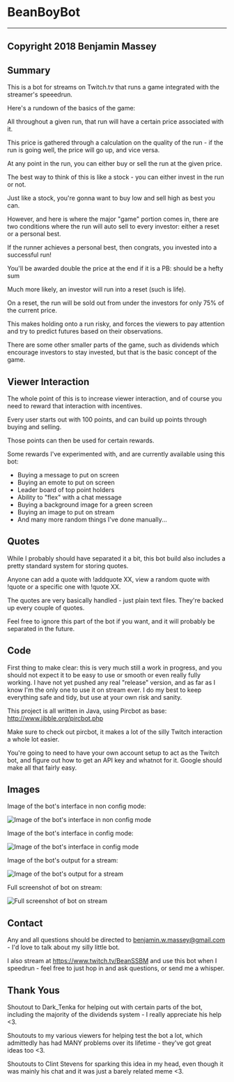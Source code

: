 # BeanBoyBot

-------------------------------------------------
Copyright 2018 Benjamin Massey
-------------------------------------------------

## Summary

This is a bot for streams on Twitch.tv that runs a game integrated with the streamer's speeedrun.

Here's a rundown of the basics of the game:

All throughout a given run, that run will have a certain price associated with it.

This price is gathered through a calculation on the quality of the run -
if the run is going well, the price will go up, and vice versa.

At any point in the run, you can either buy or sell the run at the given price.

The best way to think of this is like a stock - you can either invest in the run or not.

Just like a stock, you're gonna want to buy low and sell high as best you can.

However, and here is where the major "game" portion comes in,
there are two conditions where the run will auto sell to every investor:
either a reset or a personal best.

If the runner achieves a personal best, then congrats, you invested into a successful run!

You'll be awarded double the price at the end if it is a PB: should be a hefty sum

Much more likely, an investor will run into a reset (such is life).

On a reset, the run will be sold out from under the investors for only 75% of the current price.

This makes holding onto a run risky, and forces the viewers to pay attention and try to predict futures based on their observations.

There are some other smaller parts of the game,
such as dividends which encourage investors to stay invested,
but that is the basic concept of the game.

## Viewer Interaction

The whole point of this is to increase viewer interaction, and of course you need to reward that interaction with incentives.

Every user starts out with 100 points, and can build up points through buying and selling.

Those points can then be used for certain rewards.

Some rewards I've experimented with, and are currently available using this bot:

- Buying a message to put on screen
- Buying an emote to put on screen
- Leader board of top point holders
- Ability to "flex" with a chat message
- Buying a background image for a green screen
- Buying an image to put on stream
- And many more random things I've done manually...


## Quotes

While I probably should have separated it a bit, this bot build also includes a pretty standard system for storing quotes.

Anyone can add a quote with !addquote XX, view a random quote with !quote or a specific one with !quote XX.

The quotes are very basically handled - just plain text files. They're backed up every couple of quotes.

Feel free to ignore this part of the bot if you want, and it will probably be separated in the future.

## Code

First thing to make clear: this is very much still a work in progress, and you should not expect it to be easy to use or smooth or even really fully working.
I have not yet pushed any real "release" version, and as far as I know I'm the only one to use it on stream ever.
I do my best to keep everything safe and tidy, but use at your own risk and sanity.

This project is all written in Java, using Pircbot as base:
http://www.jibble.org/pircbot.php

Make sure to check out pircbot, it makes a lot of the silly Twitch interaction a whole lot easier.

You're going to need to have your own account setup to act as the Twitch bot, and figure out how to get an API key and whatnot for it.
Google should make all that fairly easy.

## Images

Image of the bot's interface in non config mode:

![Image of the bot's interface in non config mode](https://i.imgur.com/WCEBmxZ.png)

Image of the bot's interface in config mode:

![Image of the bot's interface in config mode](https://i.imgur.com/liPUP0r.png)

Image of the bot's output for a stream:

![Image of the bot's output for a stream](https://i.imgur.com/cv8FBom.png)

Full screenshot of bot on stream:

![Full screenshot of bot on stream](https://i.imgur.com/yNPHfvO.jpg)

## Contact

Any and all questions should be directed to benjamin.w.massey@gmail.com - I'd love to talk about my silly little bot.

I also stream at https://www.twitch.tv/BeanSSBM and use this bot when I speedrun - feel free to just hop in and ask questions, or send me a whisper.

## Thank Yous

Shoutout to Dark_Tenka for helping out with certain parts of the bot, including the majority of the dividends system - I really appreciate his help <3.

Shoutouts to my various viewers for helping test the bot a lot, which admittedly has had MANY problems over its lifetime - they've got great ideas too <3.

Shoutouts to Clint Stevens for sparking this idea in my head, even though it was mainly his chat and it was just a barely related meme <3.